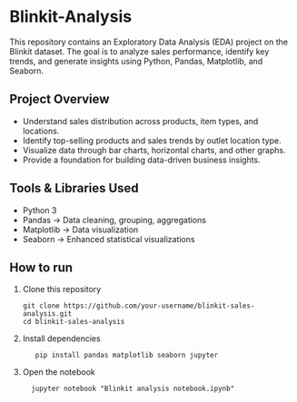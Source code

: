 # Blinkit-Analysis
This repository contains an Exploratory Data Analysis (EDA) project on the Blinkit dataset. The goal is to analyze sales performance, identify key trends, and generate insights using Python, Pandas, Matplotlib, and Seaborn.

## Project Overview
- Understand sales distribution across products, item types, and locations.
- Identify top-selling products and sales trends by outlet location type.
- Visualize data through bar charts, horizontal charts, and other graphs.
- Provide a foundation for building data-driven business insights.

## Tools & Libraries Used
- Python 3
- Pandas → Data cleaning, grouping, aggregations
- Matplotlib → Data visualization
- Seaborn → Enhanced statistical visualizations

## How to run
1. Clone this repository
     ```
     git clone https://github.com/your-username/blinkit-sales-analysis.git
     cd blinkit-sales-analysis
     ```
2. Install dependencies
   ```
      pip install pandas matplotlib seaborn jupyter
   ```
4. Open the notebook
   ```
     jupyter notebook "Blinkit analysis notebook.ipynb"
   ```

